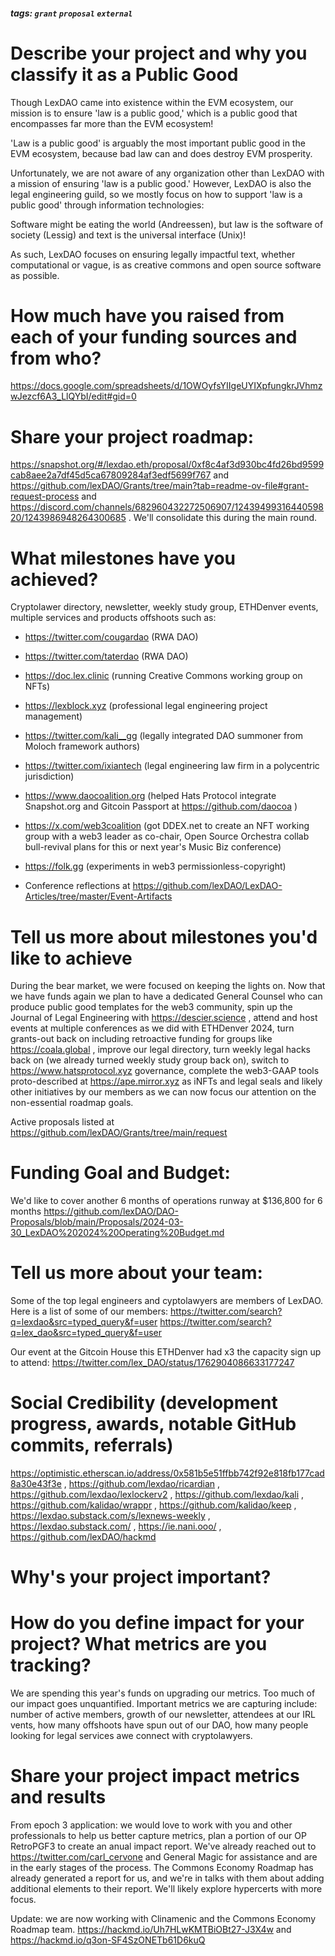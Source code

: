 ##### tags: `grant` `proposal` `external`

# Describe your project and why you classify it as a Public Good

Though LexDAO came into existence within the EVM ecosystem, our mission is to ensure 'law is a public good,' which is a public good that encompasses far more than the EVM ecosystem!

'Law is a public good' is arguably the most important public good in the EVM ecosystem, because bad law can and does destroy EVM prosperity.

Unfortunately, we are not aware of any organization other than LexDAO with a mission of ensuring 'law is a public good.' However, LexDAO is also the legal engineering guild, so we mostly focus on how to support 'law is a public good' through information technologies: 

Software might be eating the world (Andreessen), but law is the software of society (Lessig) and text is the universal interface (Unix)!

As such, LexDAO focuses on ensuring legally impactful text, whether computational or vague, is as creative commons and open source software as possible.

# How much have you raised from each of your funding sources and from who?

https://docs.google.com/spreadsheets/d/1OWOyfsYIIgeUYIXpfungkrJVhmzwJezcf6A3_LlQYbI/edit#gid=0

# Share your project roadmap:

https://snapshot.org/#/lexdao.eth/proposal/0xf8c4af3d930bc4fd26bd9599cab8aee2a7df45d5ca67809284af3edf5699f767 and https://github.com/lexDAO/Grants/tree/main?tab=readme-ov-file#grant-request-process and https://discord.com/channels/682960432272506907/1243949931644059820/1243986948264300685 . We'll consolidate this during the main round.

# What milestones have you achieved?

Cryptolawer directory, newsletter, weekly study group, ETHDenver events, multiple services and products offshoots such as: 

* https://twitter.com/cougardao (RWA DAO)

* https://twitter.com/taterdao (RWA DAO)

* https://doc.lex.clinic (running Creative Commons working group on NFTs) 

* https://lexblock.xyz (professional legal engineering project management)

* https://twitter.com/kali__gg (legally integrated DAO summoner from Moloch framework authors)

* https://twitter.com/ixiantech (legal engineering law firm in a polycentric jurisdiction) 

* https://www.daocoalition.org (helped Hats Protocol integrate Snapshot.org and Gitcoin Passport at https://github.com/daocoa )

* https://x.com/web3coalition (got DDEX.net to create an NFT working group with a web3 leader as co-chair, Open Source Orchestra collab bull-revival plans for this  or next year's Music Biz conference)

* https://folk.gg (experiments in web3 permissionless-copyright)

* Conference reflections at https://github.com/lexDAO/LexDAO-Articles/tree/master/Event-Artifacts

# Tell us more about milestones you'd like to achieve

During the bear market, we were focused on keeping the lights on. Now that we have funds again we plan to have a dedicated General Counsel who can produce public good templates for the web3 community, spin up the Journal of Legal Engineering with https://descier.science , attend and host events at multiple conferences as we did with ETHDenver 2024, turn grants-out back on including retroactive funding for groups like https://coala.global , improve our legal directory, turn weekly legal hacks back on (we already turned weekly study group back on), switch to https://www.hatsprotocol.xyz governance, complete the web3-GAAP tools proto-described at https://ape.mirror.xyz as iNFTs and legal seals and likely other initiatives by our members as we can now focus our attention on the non-essential roadmap goals.

Active proposals listed at https://github.com/lexDAO/Grants/tree/main/request

# Funding Goal and Budget:

We'd like to cover another 6 months of operations runway at $136,800 for 6 months https://github.com/lexDAO/DAO-Proposals/blob/main/Proposals/2024-03-30_LexDAO%202024%20Operating%20Budget.md

# Tell us more about your team:

Some of the top legal engineers and cyptolawyers are members of LexDAO. Here is a list of some of our members: https://twitter.com/search?q=lexdao&src=typed_query&f=user https://twitter.com/search?q=lex_dao&src=typed_query&f=user

Our event at the Gitcoin House this ETHDenver had x3 the capacity sign up to attend: https://twitter.com/lex_DAO/status/1762904086633177247

# Social Credibility (development progress, awards, notable GitHub commits, referrals)

https://optimistic.etherscan.io/address/0x581b5e51ffbb742f92e818fb177cad8a30e43f3e , https://github.com/lexdao/ricardian , https://github.com/lexdao/lexlockerv2 , https://github.com/lexdao/kali , https://github.com/kalidao/wrappr , https://github.com/kalidao/keep , https://lexdao.substack.com/s/lexnews-weekly , https://lexdao.substack.com/ , https://ie.nani.ooo/ , https://github.com/lexDAO/hackmd

# Why's your project important?

# How do you define impact for your project? What metrics are you tracking?

We are spending this year's funds on upgrading our metrics. Too much of our impact goes unquantified. Important metrics we are capturing include: number of active members, growth of our newsletter, attendees at our IRL vents, how many offshoots have spun out of our DAO, how many people looking for legal services awe connect with cryptolawyers.

# Share your project impact metrics and results

From epoch 3 application: we would love to work with you and other professionals to help us better capture metrics, plan a portion of our OP RetroPGF3 to create an anual impact report. We've already reached out to https://twitter.com/carl_cervone and General Magic for assistance and are in the early stages of the process. The Commons Economy Roadmap has already generated a report for us, and we're in talks with them about adding additional elements to their report. We'll likely explore hypercerts with more focus.

Update: we are now working with Clinamenic and the Commons Economy Roadmap team. https://hackmd.io/Uh7HLwKMTBiOBt27-J3X4w and https://hackmd.io/q3on-SF4SzONETb61D6kuQ
